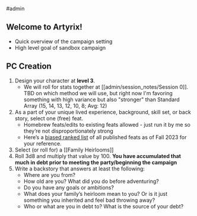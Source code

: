 #admin

## Welcome to Artyrix!
- Quick overview of the campaign setting
- High level goal of sandbox campaign 


## PC Creation

1. Design your character at **level 3**.
    - We will roll for stats together at [[admin/session_notes/Session 0]]. TBD on which method we will use, but right now I'm favoring something with high variance but also "stronger" than Standard Array (15, 14, 13, 12, 10, 8; Avg: 12)
2. As a part of your unique lived experience, background, skill set, or back story, select one (free) feat. 
    - Homebrew feats/edits to existing feats allowed - just run it by me so they’re not disproportionately strong 
    - Here’s a [biased ranked list](https://arcaneeye.com/players/dnd-5e-feats-tier-list/) of all published feats as of Fall 2023 for your reference.
3. Select (or roll for) a [[Family Heirlooms]]
4. Roll 3d8 and multiply that value by 100. **You have accumulated that much in debt prior to meeting the party/beginning the campaign**
5. Write a backstory that answers at least the following:
    - Where are you from?
    - How old are you? What did you do before adventuring?
    - Do you have any goals or ambitions?
    - What does your family’s heirloom mean to you? Or is it just something you inherited and feel bad throwing away?
    - Who or what are you in debt to? What is the source of your debt?